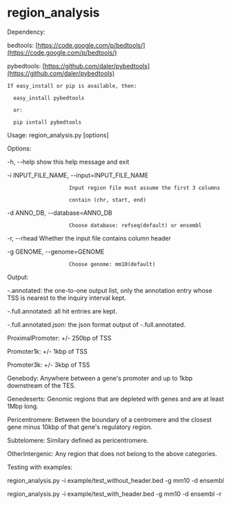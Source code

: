 region_analysis
===============

Dependency:

  bedtools: [https://code.google.com/p/bedtools/](https://code.google.com/p/bedtools/)

  pybedtools: [https://github.com/daler/pybedtools](https://github.com/daler/pybedtools)

    If easy_install or pip is available, then:

      easy_install pybedtools

      or:

      pip isntall pybedtools

Usage: region_analysis.py [options]

Options:

  -h, --help            show this help message and exit

  -i INPUT_FILE_NAME, --input=INPUT_FILE_NAME

                        Input region file must assume the first 3 columns

                        contain (chr, start, end)

  -d ANNO_DB, --database=ANNO_DB

                        Choose database: refseq(default) or ensembl

  -r, --rhead           Whether the input file contains column header

  -g GENOME, --genome=GENOME

                        Choose genome: mm10(default)

Output:

  -.annotated: the one-to-one output list, only the annotation entry whose TSS is nearest to the inquiry interval kept.

  -.full.annotated: all hit entries are kept.

  -.full.annotated.json: the json format output of -.full.annotated.
  
  ProximalPromoter: 	+/- 250bp of TSS

  Promoter1k: 	+/- 1kbp of TSS

  Promoter3k: 	+/- 3kbp of TSS

  Genebody: 	Anywhere between a gene's promoter and up to 1kbp downstream of the TES.

  Genedeserts: 	Genomic regions that are depleted with genes and are at least 1Mbp long.

  Pericentromere: 	Between the boundary of a centromere and the closest gene minus 10kbp of that gene's regulatory region.

  Subtelomere: 	Similary defined as pericentromere.

  OtherIntergenic: 	Any region that does not belong to the above categories.

Testing with examples:

region_analysis.py -i example/test_without_header.bed -g mm10 -d ensembl

region_analysis.py -i example/test_with_header.bed -g mm10 -d ensembl -r
